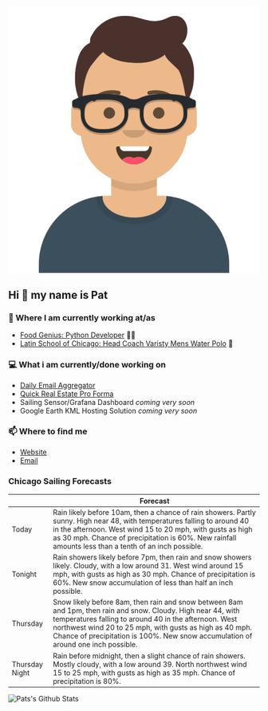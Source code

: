 [![Social banner for p-j-falconer](https://raw.githubusercontent.com/P-J-FALCONER/P-J-FALCONER/master/assets/avataaars.svg)](https://patfalconer.com/)
## Hi :wave: my name is Pat

### 💼 Where I am currently working at/as
- [Food Genius: Python Developer](https://getfoodgenius.com/) 🍔🐍
- [Latin School of Chicago: Head Coach Varisty Mens Water Polo](https://www.latinschool.org/) 🤽


### 💻 What i am currently/done working on
 - [Daily Email Aggregator](https://github.com/P-J-FALCONER/dott_daily_mail)
 - [Quick Real Estate Pro Forma](https://github.com/P-J-FALCONER/henry)
 - Sailing Sensor/Grafana Dashboard *coming very soon*
 - Google Earth KML Hosting Solution *coming very soon*

### 📫 Where to find me
 - [Website](https://patfalconer.com/)
 - [Email](mailto:patrick.j.falconer@gmail.com)


### Chicago Sailing Forecasts
|   | Forecast  |
|---|---|
| Today | Rain likely before 10am, then a chance of rain showers. Partly sunny. High near 48, with temperatures falling to around 40 in the afternoon. West wind 15 to 20 mph, with gusts as high as 30 mph. Chance of precipitation is 60%. New rainfall amounts less than a tenth of an inch possible. |
| Tonight | Rain showers likely before 7pm, then rain and snow showers likely. Cloudy, with a low around 31. West wind around 15 mph, with gusts as high as 30 mph. Chance of precipitation is 60%. New snow accumulation of less than half an inch possible. |
| Thursday | Snow likely before 8am, then rain and snow between 8am and 1pm, then rain and snow. Cloudy. High near 44, with temperatures falling to around 40 in the afternoon. West northwest wind 20 to 25 mph, with gusts as high as 40 mph. Chance of precipitation is 100%. New snow accumulation of around one inch possible. |
| Thursday Night | Rain before midnight, then a slight chance of rain showers. Mostly cloudy, with a low around 39. North northwest wind 15 to 25 mph, with gusts as high as 35 mph. Chance of precipitation is 80%. |

![Pats's Github Stats](https://github-readme-stats.vercel.app/api?username=p-j-falconer&show_icons=true&theme=radical)
